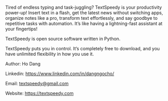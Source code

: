 Tired of endless typing and task-juggling? TextSpeedy is your productivity power-up! Insert text in a flash, get the latest news without switching apps, organize notes like a pro, transform text effortlessly, and say goodbye to repetitive tasks with automation. It’s like having a lightning-fast assistant at your fingertips!

TextSpeedy is open source software written in Python.

TextSpeedy puts you in control. It’s completely free to download, and you have unlimited flexibility in how you use it.

Author: Ho Dang

Linkedin: https://www.linkedin.com/in/dangngocho/

Email: textspeedy@gmail.com

Website: https://textspeedy.com
